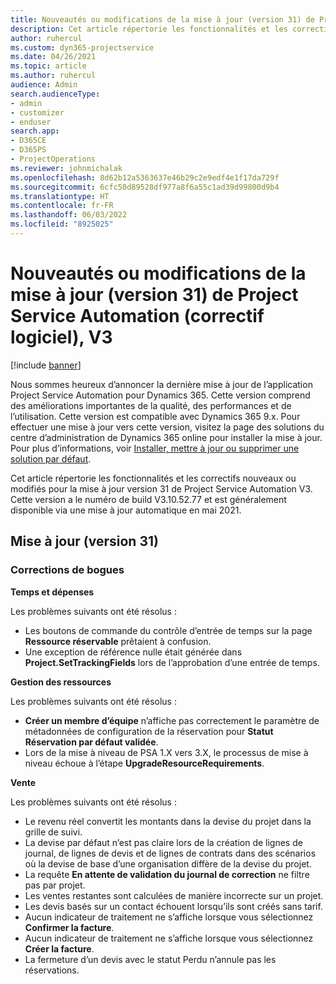 ```yaml
---
title: Nouveautés ou modifications de la mise à jour (version 31) de Project Service Automation (correctif logiciel), V3
description: Cet article répertorie les fonctionnalités et les correctifs disponibles dans la mise à jour de Project Service Automation version 31, V3.
author: ruhercul
ms.custom: dyn365-projectservice
ms.date: 04/26/2021
ms.topic: article
ms.author: ruhercul
audience: Admin
search.audienceType:
- admin
- customizer
- enduser
search.app:
- D365CE
- D365PS
- ProjectOperations
ms.reviewer: johnmichalak
ms.openlocfilehash: 8d62b12a5363637e46b29c2e9edf4e1f17da729f
ms.sourcegitcommit: 6cfc50d89528df977a8f6a55c1ad39d99800d9b4
ms.translationtype: HT
ms.contentlocale: fr-FR
ms.lasthandoff: 06/03/2022
ms.locfileid: "8925025"
---
```

# <a name="whats-new-or-changed-in-project-service-automation-update-release-31-v3"></a>Nouveautés ou modifications de la mise à jour (version 31) de Project Service Automation (correctif logiciel), V3

[!include [banner](../includes/psa-now-project-operations.md)]

Nous sommes heureux d’annoncer la dernière mise à jour de l’application Project Service Automation pour Dynamics 365. Cette version comprend des améliorations importantes de la qualité, des performances et de l’utilisation. Cette version est compatible avec Dynamics 365 9.x. Pour effectuer une mise à jour vers cette version, visitez la page des solutions du centre d’administration de Dynamics 365 online pour installer la mise à jour. Pour plus d’informations, voir [Installer, mettre à jour ou supprimer une solution par défaut](/power-platform/admin/install-remove-preferred-solution).

Cet article répertorie les fonctionnalités et les correctifs nouveaux ou modifiés pour la mise à jour version 31 de Project Service Automation V3. Cette version a le numéro de build V3.10.52.77 et est généralement disponible via une mise à jour automatique en mai 2021.

## <a name="update-release-31"></a>Mise à jour (version 31)

### <a name="bug-fixes"></a>Corrections de bogues

**Temps et dépenses**

Les problèmes suivants ont été résolus :

- Les boutons de commande du contrôle d’entrée de temps sur la page **Ressource réservable** prêtaient à confusion.
- Une exception de référence nulle était générée dans **Project.SetTrackingFields** lors de l’approbation d’une entrée de temps.

**Gestion des ressources**

Les problèmes suivants ont été résolus :

- **Créer un membre d’équipe** n’affiche pas correctement le paramètre de métadonnées de configuration de la réservation pour **Statut Réservation par défaut validée**.
- Lors de la mise à niveau de PSA 1.X vers 3.X, le processus de mise à niveau échoue à l’étape **UpgradeResourceRequirements**.


**Vente**

Les problèmes suivants ont été résolus :

- Le revenu réel convertit les montants dans la devise du projet dans la grille de suivi.
- La devise par défaut n’est pas claire lors de la création de lignes de journal, de lignes de devis et de lignes de contrats dans des scénarios où la devise de base d’une organisation diffère de la devise du projet.
- La requête **En attente de validation du journal de correction** ne filtre pas par projet.
- Les ventes restantes sont calculées de manière incorrecte sur un projet.
- Les devis basés sur un contact échouent lorsqu’ils sont créés sans tarif.
- Aucun indicateur de traitement ne s’affiche lorsque vous sélectionnez **Confirmer la facture**.
- Aucun indicateur de traitement ne s’affiche lorsque vous sélectionnez **Créer la facture**.
- La fermeture d’un devis avec le statut Perdu n’annule pas les réservations.







